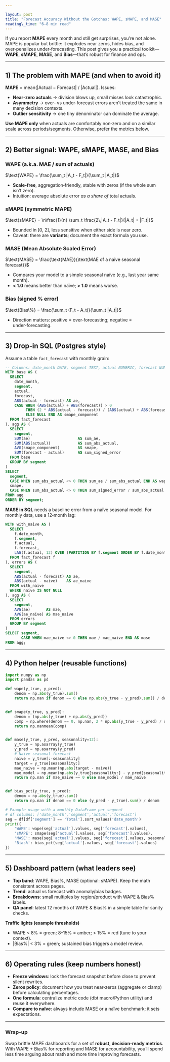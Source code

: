 ```yaml
---

layout: post
title: "Forecast Accuracy Without the Gotchas: WAPE, sMAPE, and MASE"
reading\_time: "6–8 min read"
---
```


If you report **MAPE** every month and still get surprises, you’re not alone. MAPE is popular but brittle: it explodes near zeros, hides bias, and over‑penalizes under‑forecasting. This post gives you a practical toolkit—**WAPE**, **sMAPE**, **MASE**, and **Bias**—that’s robust for finance and ops.

---

## 1) The problem with MAPE (and when to avoid it)

**MAPE** = mean(|Actual − Forecast| / |Actual|). Issues:

* **Near‑zero actuals** → division blows up, small misses look catastrophic.
* **Asymmetry** → over‑ vs under‑forecast errors aren’t treated the same in many decision contexts.
* **Outlier sensitivity** → one tiny denominator can dominate the average.

**Use MAPE only** when actuals are comfortably non‑zero and on a similar scale across periods/segments. Otherwise, prefer the metrics below.

---

## 2) Better signal: WAPE, sMAPE, MASE, and Bias

### WAPE (a.k.a. MAE / sum of actuals)

$\text{WAPE} = \frac{\sum_t |A_t - F_t|}{\sum_t |A_t|}$

* **Scale‑free**, aggregation‑friendly, stable with zeros (if the whole sum isn’t zero).
* Intuition: average absolute error *as a share of* total actuals.

### sMAPE (symmetric MAPE)

$\text{sMAPE} = \n\frac{1}{n} \sum_t \frac{2\,|A_t - F_t|}{|A_t| + |F_t|}$

* Bounded in \[0, 2], less sensitive when either side is near zero.
* Caveat: there are **variants**; document the exact formula you use.

### MASE (Mean Absolute Scaled Error)

$\text{MASE} = \frac{\text{MAE}}{\text{MAE of a naive seasonal forecast}}$

* Compares your model to a simple seasonal naïve (e.g., last year same month).
* **< 1.0** means better than naïve; **> 1.0** means worse.

### Bias (signed % error)

$\text{Bias\%} = \frac{\sum_t (F_t - A_t)}{\sum_t |A_t|}$

* Direction matters: positive = over‑forecasting; negative = under‑forecasting.

---

## 3) Drop‑in SQL (Postgres style)

Assume a table `fact_forecast` with monthly grain:

```sql
-- Columns: date_month DATE, segment TEXT, actual NUMERIC, forecast NUMERIC
WITH base AS (
  SELECT
    date_month,
    segment,
    actual,
    forecast,
    ABS(actual - forecast) AS ae,
    CASE WHEN (ABS(actual) + ABS(forecast)) > 0
         THEN (2 * ABS(actual - forecast)) / (ABS(actual) + ABS(forecast))
         ELSE NULL END AS smape_component
  FROM fact_forecast
), agg AS (
  SELECT
    segment,
    SUM(ae)                     AS sum_ae,
    SUM(ABS(actual))            AS sum_abs_actual,
    AVG(smape_component)        AS smape,
    SUM(forecast - actual)      AS sum_signed_error
  FROM base
  GROUP BY segment
)
SELECT
  segment,
  CASE WHEN sum_abs_actual <> 0 THEN sum_ae / sum_abs_actual END AS wape,
  smape,
  CASE WHEN sum_abs_actual <> 0 THEN sum_signed_error / sum_abs_actual END AS bias_pct
FROM agg
ORDER BY segment;
```

**MASE in SQL** needs a baseline error from a naïve seasonal model. For monthly data, use a 12‑month lag:

```sql
WITH with_naive AS (
  SELECT
    f.date_month,
    f.segment,
    f.actual,
    f.forecast,
    LAG(f.actual, 12) OVER (PARTITION BY f.segment ORDER BY f.date_month) AS naive
  FROM fact_forecast f
), errors AS (
  SELECT
    segment,
    ABS(actual - forecast) AS ae,
    ABS(actual - naive)    AS ae_naive
  FROM with_naive
  WHERE naive IS NOT NULL
), agg AS (
  SELECT
    segment,
    AVG(ae)       AS mae,
    AVG(ae_naive) AS mae_naive
  FROM errors
  GROUP BY segment
)
SELECT segment,
       CASE WHEN mae_naive <> 0 THEN mae / mae_naive END AS mase
FROM agg;
```

---

## 4) Python helper (reusable functions)

```python
import numpy as np
import pandas as pd

def wape(y_true, y_pred):
    denom = np.abs(y_true).sum()
    return np.nan if denom == 0 else np.abs(y_true - y_pred).sum() / denom


def smape(y_true, y_pred):
    denom = (np.abs(y_true) + np.abs(y_pred))
    comp = np.where(denom == 0, np.nan, 2 * np.abs(y_true - y_pred) / denom)
    return np.nanmean(comp)


def mase(y_true, y_pred, seasonality=12):
    y_true = np.asarray(y_true)
    y_pred = np.asarray(y_pred)
    # Naive seasonal forecast
    naive = y_true[:-seasonality]
    target = y_true[seasonality:]
    mae_naive = np.mean(np.abs(target - naive))
    mae_model = np.mean(np.abs(y_true[seasonality:] - y_pred[seasonality:]))
    return np.nan if mae_naive == 0 else mae_model / mae_naive


def bias_pct(y_true, y_pred):
    denom = np.abs(y_true).sum()
    return np.nan if denom == 0 else (y_pred - y_true).sum() / denom

# Example usage with a monthly DataFrame per segment
# df columns: ['date_month','segment','actual','forecast']
seg = df[df['segment'] == 'Total'].sort_values('date_month')
print({
    'WAPE': wape(seg['actual'].values, seg['forecast'].values),
    'sMAPE': smape(seg['actual'].values, seg['forecast'].values),
    'MASE': mase(seg['actual'].values, seg['forecast'].values, seasonality=12),
    'Bias%': bias_pct(seg['actual'].values, seg['forecast'].values)
})
```

---

## 5) Dashboard pattern (what leaders see)

* **Top band**: WAPE, Bias%, MASE (optional: sMAPE). Keep the math consistent across pages.
* **Trend**: actual vs forecast with anomaly/bias badges.
* **Breakdowns**: small multiples by region/product with WAPE & Bias% labels.
* **QA panel**: latest 12 months of WAPE & Bias% in a simple table for sanity checks.

**Traffic lights (example thresholds)**

* WAPE < 8% = green; 8–15% = amber; > 15% = red (tune to your context).
* |Bias%| < 3% = green; sustained bias triggers a model review.

---

## 6) Operating rules (keep numbers honest)

* **Freeze windows**: lock the forecast snapshot before close to prevent silent rewrites.
* **Zeros policy**: document how you treat near‑zeros (aggregate or clamp) before calculating percentages.
* **One formula**: centralize metric code (dbt macro/Python utility) and reuse it everywhere.
* **Compare to naïve**: always include MASE or a naïve benchmark; it sets expectations.

---

### Wrap‑up

Swap brittle MAPE dashboards for a set of **robust, decision‑ready metrics**. With WAPE + Bias% for reporting and MASE for accountability, you’ll spend less time arguing about math and more time improving forecasts.
